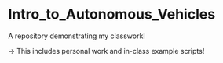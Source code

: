# Intro_to_Autonomous_Vehicles
A repository demonstrating my classwork!

-> This includes personal work and in-class example scripts!

